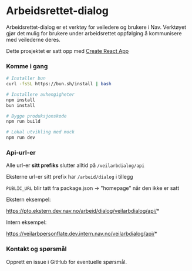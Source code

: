 # Arbeidsrettet-dialog

Arbeidsrettet-dialog er et verktøy for veiledere og brukere i Nav. Verktøyet gjør det mulig for brukere under arbeidsrettet oppfølging å kommunisere med veilederne deres.

Dette prosjektet er satt opp med [Create React App](https://github.com/facebook/create-react-app)

### Komme i gang

```sh
# Installer bun
curl -fsSL https://bun.sh/install | bash

# Installere avhengigheter
npm install
bun install

# Bygge produksjonskode
npm run build

# Lokal utvikling med mock
npm run dev

```

### Api-url-er

Alle url-er **sitt prefiks** slutter alltid på `/veilarbdialog/api`

Eksterne url-er sitt prefix har `/arbeid/dialog` i tillegg

`PUBLIC_URL` blir tatt fra package.json -> "homepage" når den ikke er satt

Ekstern eksempel:

https://pto.ekstern.dev.nav.no/arbeid/dialog/veilarbdialog/api/*

Intern eksempel:

https://veilarbpersonflate.dev.intern.nav.no/veilarbdialog/api/*

### Kontakt og spørsmål

Opprett en issue i GitHub for eventuelle spørsmål.
